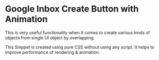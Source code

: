 # Google Inbox Create Button with Animation

This is very useful functionality when it comes to create various kinds of objects from single UI object by overlapping.

This Snippet is created using pure CSS without using any script. It helps to improve performance of rendering & animation.
